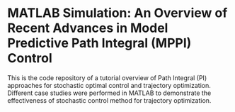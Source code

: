 # MATLAB Simulation: An Overview of Recent Advances in Model Predictive Path Integral (MPPI) Control
This is the code repository of a tutorial overview of Path Integral (PI) approaches for stochastic optimal control and trajectory optimization. Different case studies were performed in MATLAB to demonstrate the effectiveness of stochastic control method for trajectory optimization.
